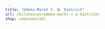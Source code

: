 ```yaml
---
title: "Edeka-Markt C. W. Dietrich"
url: /bilshausen/edeka-markt-c-w-dietrich/
shop: Lebensmittel
---
```

